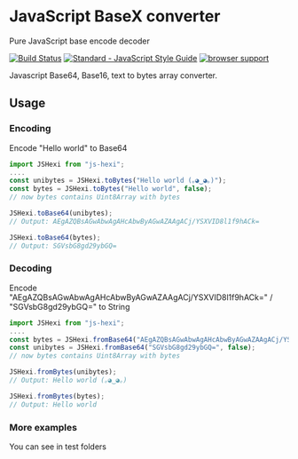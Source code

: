 # JavaScript BaseX converter
Pure JavaScript base encode decoder

[![Build Status](https://travis-ci.org/thesimj/js-hexi.svg?branch=master)](https://travis-ci.org/thesimj/js-hexi)
[![Standard - JavaScript Style Guide](https://img.shields.io/badge/code_style-standard-brightgreen.svg)](http://standardjs.com/)
[![browser support](https://ci.testling.com/thesimj/js-hexi.png)
](https://ci.testling.com/thesimj/js-hexi)

Javascript Base64, Base16, text to bytes array converter.

## Usage

### Encoding
Encode "Hello world" to Base64 
```javascript
import JSHexi from "js-hexi";
....
const unibytes = JSHexi.toBytes("Hello world (｡◕‿◕｡)");
const bytes = JSHexi.toBytes("Hello world", false);
// now bytes contains Uint8Array with bytes

JSHexi.toBase64(unibytes);
// Output: AEgAZQBsAGwAbwAgAHcAbwByAGwAZAAgACj/YSXVID8l1f9hACk=

JSHexi.toBase64(bytes);
// Output: SGVsbG8gd29ybGQ=
```
### Decoding
Encode "AEgAZQBsAGwAbwAgAHcAbwByAGwAZAAgACj/YSXVID8l1f9hACk=" / "SGVsbG8gd29ybGQ=" to String 
```javascript
import JSHexi from "js-hexi";
....
const bytes = JSHexi.fromBase64("AEgAZQBsAGwAbwAgAHcAbwByAGwAZAAgACj/YSXVID8l1f9hACk=");
const unibytes = JSHexi.fromBase64("SGVsbG8gd29ybGQ=", false);
// now bytes contains Uint8Array with bytes

JSHexi.fromBytes(unibytes);
// Output: Hello world (｡◕‿◕｡)

JSHexi.fromBytes(bytes);
// Output: Hello world
```

### More examples
You can see in test folders
